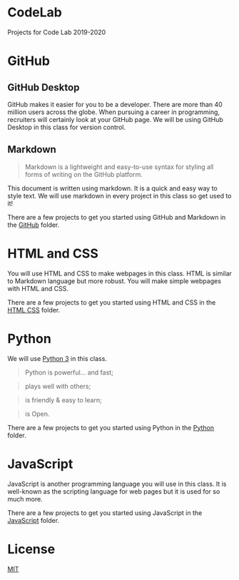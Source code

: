 # CodeLab
 Projects for Code Lab 2019-2020

# GitHub

## GitHub Desktop

GitHub makes it easier for you to be a developer. There are more than 40 million users across the globe. When pursuing a career in programming, recruiters will certainly look at your GitHub page. We will be using GitHub Desktop in this class for version control.

## Markdown

> Markdown is a lightweight and easy-to-use syntax for styling all forms of writing on the GitHub platform.

This document is written using markdown. It is a quick and easy way to style text. We will use markdown in every project in this class so get used to it!

There are a few projects to get you started using GitHub and Markdown in the [GitHub](/GitHub/) folder.

# HTML and CSS

You will use HTML and CSS to make webpages in this class. HTML is similar to Markdown language but more robust. You will make simple webpages with HTML and CSS.

There are a few projects to get you started using HTML and CSS in the [HTML CSS](/HTML_CSS/) folder.

 # Python

We will use [Python 3](https://docs.python.org/3/) in this class.

> Python is powerful... and fast;

> plays well with others;

> is friendly & easy to learn;

> is Open.

There are a few projects to get you started using Python in the [Python](/Python/) folder.

 # JavaScript

JavaScript is another programming language you will use in this class. It is well-known as the scripting language for web pages but it is used for so much more.

There are a few projects to get you started using JavaScript in the [JavaScript](/JavaScript/) folder.

# License

[MIT](/LICENSE)
